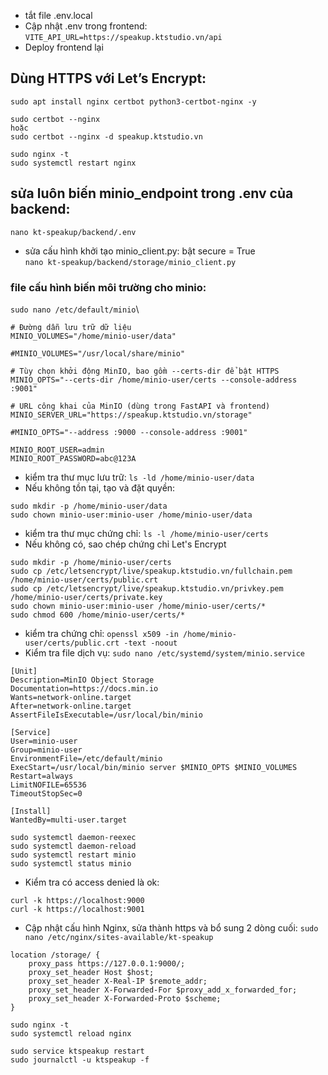 -   tắt file .env.local
-   Cập nhật .env trong frontend: `VITE_API_URL=https://speakup.ktstudio.vn/api`
-   Deploy frontend lại

## Dùng HTTPS với Let’s Encrypt:

```
sudo apt install nginx certbot python3-certbot-nginx -y

sudo certbot --nginx
hoặc
sudo certbot --nginx -d speakup.ktstudio.vn

sudo nginx -t
sudo systemctl restart nginx
```

## sửa luôn biến minio_endpoint trong .env của backend:

`nano kt-speakup/backend/.env`

-   sửa cấu hình khởi tạo minio_client.py: bật secure = True\
    `nano kt-speakup/backend/storage/minio_client.py`

### file cấu hình biến môi trường cho minio:

`sudo nano /etc/default/minio`\

```
# Đường dẫn lưu trữ dữ liệu
MINIO_VOLUMES="/home/minio-user/data"

#MINIO_VOLUMES="/usr/local/share/minio"

# Tùy chọn khởi động MinIO, bao gồm --certs-dir để bật HTTPS
MINIO_OPTS="--certs-dir /home/minio-user/certs --console-address :9001"

# URL công khai của MinIO (dùng trong FastAPI và frontend)
MINIO_SERVER_URL="https://speakup.ktstudio.vn/storage"

#MINIO_OPTS="--address :9000 --console-address :9001"

MINIO_ROOT_USER=admin
MINIO_ROOT_PASSWORD=abc@123A

```

-   kiểm tra thư mục lưu trữ: `ls -ld /home/minio-user/data`
-   Nếu không tồn tại, tạo và đặt quyền:

```
sudo mkdir -p /home/minio-user/data
sudo chown minio-user:minio-user /home/minio-user/data
```

-   kiểm tra thư mục chứng chỉ: `ls -l /home/minio-user/certs`
-   Nếu không có, sao chép chứng chỉ Let's Encrypt

```
sudo mkdir -p /home/minio-user/certs
sudo cp /etc/letsencrypt/live/speakup.ktstudio.vn/fullchain.pem /home/minio-user/certs/public.crt
sudo cp /etc/letsencrypt/live/speakup.ktstudio.vn/privkey.pem /home/minio-user/certs/private.key
sudo chown minio-user:minio-user /home/minio-user/certs/*
sudo chmod 600 /home/minio-user/certs/*
```

-   kiểm tra chứng chỉ: `openssl x509 -in /home/minio-user/certs/public.crt -text -noout`
-   Kiểm tra file dịch vụ: `sudo nano /etc/systemd/system/minio.service`

```
[Unit]
Description=MinIO Object Storage
Documentation=https://docs.min.io
Wants=network-online.target
After=network-online.target
AssertFileIsExecutable=/usr/local/bin/minio

[Service]
User=minio-user
Group=minio-user
EnvironmentFile=/etc/default/minio
ExecStart=/usr/local/bin/minio server $MINIO_OPTS $MINIO_VOLUMES
Restart=always
LimitNOFILE=65536
TimeoutStopSec=0

[Install]
WantedBy=multi-user.target
```

```
sudo systemctl daemon-reexec
sudo systemctl daemon-reload
sudo systemctl restart minio
sudo systemctl status minio
```

-   Kiểm tra có access denied là ok:

```
curl -k https://localhost:9000
curl -k https://localhost:9001
```

-   Cập nhật cấu hình Nginx, sửa thành https và bổ sung 2 dòng cuối: `sudo nano /etc/nginx/sites-available/kt-speakup`

```
location /storage/ {
    proxy_pass https://127.0.0.1:9000/;
    proxy_set_header Host $host;
    proxy_set_header X-Real-IP $remote_addr;
    proxy_set_header X-Forwarded-For $proxy_add_x_forwarded_for;
    proxy_set_header X-Forwarded-Proto $scheme;
}
```

```
sudo nginx -t
sudo systemctl reload nginx
```

`sudo service ktspeakup restart`\
`sudo journalctl -u ktspeakup -f`
